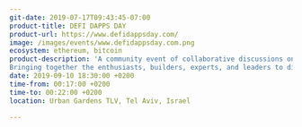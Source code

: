 ```yaml
---
git-date: 2019-07-17T09:43:45-07:00
product-title: DEFI DAPPS DAY
product-url: https://www.defidappsday.com/
image: /images/events/www.defidappsday.com.png
ecosystem: ethereum, bitcoin
product-description: 'A community event of collaborative discussions on how to accelerate Bitcoin, Ethereum and the decentralized technology ecosystem’s adoption and development.
Bringing together the enthusiasts, builders, experts, and leaders to discuss and collaborate on: Defi, Dapps, Lightning Network, Wallets UX, Dev Tools, DEX, Off-Chain solutions, Stable Coins, Games, Derivatives, Staking as a Service, Landing & DAO'  
date: 2019-09-10 18:30:00 +0200
time-from: 00:17:00 +0200
time-to: 00:22:00 +0200
location: Urban Gardens TLV, Tel Aviv, Israel

---
```


